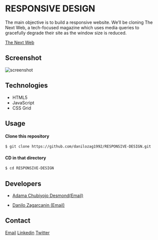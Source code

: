 # RESPONSIVE DESIGN

The main objective is to build a responsive website. We’ll be cloning The Next Web, a tech-focused magazine which uses media queries to gracefully degrade their site as the window size is reduced.

[The Next Web ](https://thenextweb.com)

## Screenshot

![screenshot](https://raw.githubusercontent.com/kobiyoyo/Responsive-Design-/master/images/screenshot.png) 

## Technologies
 * HTML5
 * JavaScript
 * CSS Grid
 
 ## Usage 

#### Clone this repository
```sh
$ git clone https://github.com/danilozag1992/RESPONSIVE-DESIGN.git
```
#### CD in that directory
```sh
$ cd RESPONSIVE-DESIGN
```

## Developers

* [Adama Chubiyojo Desmond](https://github.com/kobiyoyo)[(Email)](mailto:Adamachubi@gmail.com)

* [Danilo Zagarcanin ](https://github.com/danilozag1992)[(Email)](mailto:danilozagarcanin@gmail.com)

## Contact
[Email](mailto:danilozagarcanin@gmail.com)
[Linkedin](https://www.linkedin.com/in/danilo-zagarcanin-88169b185/)
[Twitter](https://twitter.com/danilo96061514)

